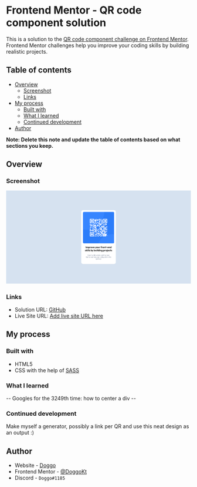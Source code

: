 # Frontend Mentor - QR code component solution

This is a solution to the [QR code component challenge on Frontend Mentor](https://www.frontendmentor.io/challenges/qr-code-component-iux_sIO_H). Frontend Mentor challenges help you improve your coding skills by building realistic projects. 

## Table of contents

- [Overview](#overview)
  - [Screenshot](#screenshot)
  - [Links](#links)
- [My process](#my-process)
  - [Built with](#built-with)
  - [What I learned](#what-i-learned)
  - [Continued development](#continued-development)
- [Author](#author)

**Note: Delete this note and update the table of contents based on what sections you keep.**

## Overview

### Screenshot

![](screenshot.png)

### Links

- Solution URL: [GitHub](#)
- Live Site URL: [Add live site URL here](https://doggokt.github.io/frontendmentor/1-qrcode)

## My process

### Built with

- HTML5
- CSS with the help of [SASS](https://sass-lang.com/)


### What I learned

-- Googles for the 3249th time: how to center a div --

### Continued development

Make myself a generator, possibly a link per QR and use this neat design as an output :)

## Author

- Website - [Doggo](https://github.com/Doggokt)
- Frontend Mentor - [@DoggoKt](https://www.frontendmentor.io/profile/DoggoKt)
- Discord - `Doggo#1185`
